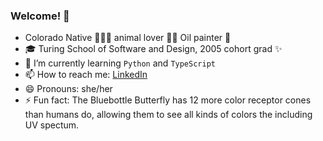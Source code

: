 ### Welcome! 👋

- Colorado Native 🌲🍂🌺  animal lover 🐹🐶  Oil painter 🎨 
- 🎓 Turing School of Software and Design, 2005 cohort grad ✨
- 🌱 I’m currently learning `Python` and `TypeScript`
- 📫 How to reach me: [LinkedIn](https://www.linkedin.com/in/carlyclift/)
- 😄 Pronouns: she/her
- ⚡ Fun fact: The Bluebottle Butterfly has 12 more color receptor cones than humans do, allowing them to see all kinds of colors the including UV spectum. 
